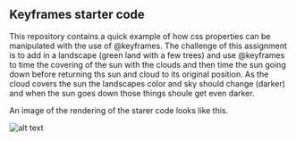 ## Keyframes starter code 

This repository contains a quick example of how css properties can be manipulated with the use of @keyframes. The challenge of this assignment is to add in a landscape (green land with a few trees) and use @keyframes to time the covering of the sun with the clouds and then time the sun going down before returning ths sun and cloud to its original position. As the cloud covers the sun the landscapes color and sky should change (darker) and when the sun goes down those things shoule get even darker. 

An image of the rendering of the starer code looks like this.

![alt text][logo]

[logo]: https://github.com/mattkrebs2000/ChangeOverTimeWithKeyFrames/blob/master/starterimage.png

